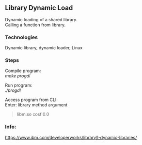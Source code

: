 ## Library Dynamic Load
Dynamic loading of a shared library. <br />
Calling a function from library.



### Technologies
Dynamic library, dynamic loader, Linux



### Steps
Compile program: <br />
*make progdl* <br />

Run program: <br />
*./progdl* <br />

Access program from CLI: <br />
Enter: library method argument <br />
> libm.so cosf 0.0



### Info:
https://www.ibm.com/developerworks/library/l-dynamic-libraries/
